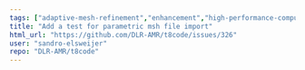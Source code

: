 ```yaml
---
tags: ["adaptive-mesh-refinement","enhancement","high-performance-computing","hpc","manual_trigger_date_event","mesh","modeling","mpi","parallel","parallel-computing","prioritylow","simulation","workloadmedium"]
title: "Add a test for parametric msh file import"
html_url: "https://github.com/DLR-AMR/t8code/issues/326"
user: "sandro-elsweijer"
repo: "DLR-AMR/t8code"
---
```


